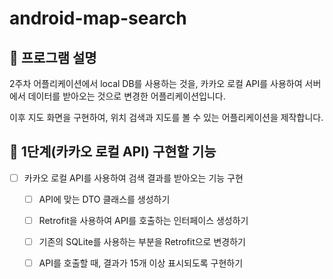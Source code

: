 # android-map-search

## 📄 프로그램 설명

2주차 어플리케이션에서 local DB를 사용하는 것을, 카카오 로컬 API를 사용하여 서버에서 데이터를 받아오는 것으로 변경한 어플리케이션입니다.

이후 지도 화면을 구현하여, 위치 검색과 지도를 볼 수 있는 어플리케이션을 제작합니다.

## 🎯 1단계(카카오 로컬 API) 구현할 기능

- [ ] 카카오 로컬 API를 사용하여 검색 결과를 받아오는 기능 구현

    - [ ] API에 맞는 DTO 클래스를 생성하기

    - [ ] Retrofit을 사용하여 API를 호출하는 인터페이스 생성하기

    - [ ] 기존의 SQLite를 사용하는 부분을 Retrofit으로 변경하기

    - [ ] API를 호출할 때, 결과가 15개 이상 표시되도록 구현하기